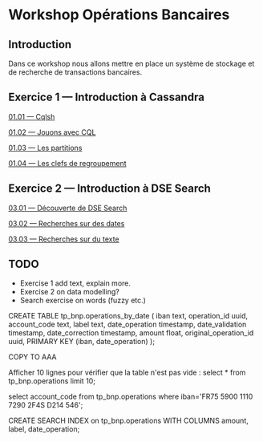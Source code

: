 # Workshop Opérations Bancaires

## Introduction
Dans ce workshop nous allons mettre en place un système de stockage et de recherche de transactions bancaires. 

## Exercice 1 — Introduction à Cassandra
[01.01 — Cqlsh](exercises/01.01.CQLSH.md)

[01.02 — Jouons avec CQL](exercises/01.02.CQL_basis.md)

[01.03 — Les partitions](exercises/01.03.Partitions.md)

[01.04 — Les clefs de regroupement](exercises/01.04.Clustering.md)

## Exercice 2 — Introduction à DSE Search
[03.01 — Découverte de DSE Search](exercises/03.01.Search_introduction.md)

[03.02 — Recherches sur des dates](exercises/03.02.Date_search.md)

[03.03 — Recherches sur du texte](exercises/03.03.Date_search.md)

## TODO

* Exercise 1 add text, explain more.
* Exercise 2 on data modelling?
* Search exercise on words (fuzzy etc.)


CREATE TABLE tp_bnp.operations_by_date (
    iban text,
    operation_id uuid,
    account_code text,
    label text,
    date_operation timestamp,
    date_validation timestamp,
    date_correction timestamp,
    amount float,
    original_operation_id uuid,
    PRIMARY KEY (iban, date_operation)
);

COPY TO AAA

Afficher 10 lignes pour vérifier que la table n'est pas vide :
select * from tp_bnp.operations limit 10;

select account_code from tp_bnp.operations where iban='FR75 5900 1110 7290 2F4S D214 546';




CREATE SEARCH INDEX on tp_bnp.operations WITH COLUMNS amount, label, date_operation;


